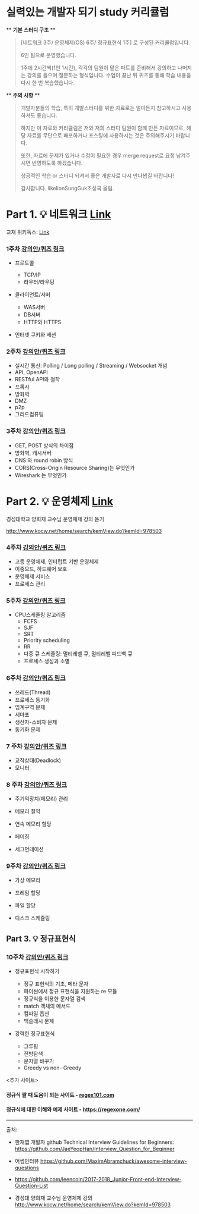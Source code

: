 # 실력있는 개발자 되기 study 커리큘럼

** **기본 스터디 구조** **

> [네트워크 3주/ 운영체제(OS) 6주/ 정규표현식 1주] 로 구성된 커리큘럼입니다. 
>
> 6인 팀으로 운영했습니다.
>
> 1주에 2시간씩(1인 1시간), 각각의 팀원이 맡은 파트를 준비해서 강의하고 나머지는 강의를 들으며 질문하는 형식입니다. 수업이 끝난 뒤 퀴즈를 통해 학습 내용을 다시 한 번 복습했습니다.



** **주의 사항** **

> 개발자분들의 학습, 특히 개발스터디를 위한 자료로는 얼마든지 참고하시고 사용하셔도 좋습니다.
>
> 하지만 이 자료와 커리큘럼은 저와 저희 스터디 팀원이 함께 만든 자료이므로, 해당 자료를 무단으로 배포하거나 포스팅에 사용하시는 것은 주의해주시기 바랍니다.
>
> 또한, 자료에 문제가 있거나 수정이 필요한 경우 merge request로 요청 남겨주시면 반영하도록 하겠습니다.
>
> 성공적인 학습 or 스터디 되셔서 좋은 개발자로 다시 만나뵙길 바랍니다! 
>
> 감사합니다. likelionSungGuk조성국 올림.



# Part 1. 💡 네트워크 [Link](https://github.com/JaeYeopHan/Beginner_for_interview/tree/master/Network)

교재 위키독스: [Link](https://www.notion.so/2-6b8ff6efbc8f48c18bbe6f0372d9e93b#95a6708d19de43188a5e939143fb8ce5)

### 1주차 [강의안/퀴즈 링크](https://github.com/likelionSungGuk/study/tree/master/lectures%26quiz/1week)

- 프로토콜
  - TCP/IP
  - 라우터/라우팅

- 클라이언트/서버
  - WAS서버
  - DB서버
  - HTTP와 HTTPS

- 인터넷 쿠키와 세션

### 2주차 [강의안/퀴즈 링크](https://github.com/likelionSungGuk/study/tree/master/lectures%26quiz/2week)

- 실시간 통신: Polling / Long polling / Streaming / Websocket 개념
- API, OpenAPI
- RESTful API와 철학
- 프록시
- 방화벽
- DMZ
- p2p
- 그리드컴퓨팅

### 3주차 [강의안/퀴즈 링크](https://github.com/likelionSungGuk/study/tree/master/lectures%26quiz/3week)

- GET, POST 방식의 차이점
- 방화벽, 캐시서버
- DNS 와 round robin 방식
- CORS(Cross-Origin Resource Sharing)는 무엇인가
- Wireshark 는 무엇인가 



# Part 2. 💡 운영체제 [Link](https://github.com/JaeYeopHan/Beginner_for_interview/tree/master/OS)

경성대학교 양희재 교수님 운영체제 강의 듣기

http://www.kocw.net/home/search/kemView.do?kemId=978503



### 4주차 [강의안/퀴즈 링크](https://github.com/likelionSungGuk/study/tree/master/lectures%26quiz/4week)

- 고등 운영체제, 인터럽트 기반 운영체제
- 이중모드, 하드웨어 보호
- 운영체제 서비스
- 프로세스 관리

### 5주차 [강의안/퀴즈 링크](https://github.com/likelionSungGuk/study/tree/master/lectures%26quiz/5week)

- CPU스케쥴링 알고리즘
  - FCFS
  - SJF
  - SRT
  - Priority scheduling
  - RR
  - 다중 큐 스케쥴링: 멀티레벨 큐, 멀티레벨 피드백 큐
  - 프로세스 생성과 소멸 

### 6주차 [강의안/퀴즈 링크](https://github.com/likelionSungGuk/study/tree/master/lectures%26quiz/6week)

- 쓰레드(Thread)
- 프로세스 동기화
- 임계구역 문제
- 세마포
- 생산자-소비자 문제
- 동기화 문제

### 7 주차 [강의안/퀴즈 링크](https://github.com/likelionSungGuk/study/tree/master/lectures%26quiz/7week)

- 교착상태(Deadlock)
- 모니터

### 8 주차 [강의안/퀴즈 링크](https://github.com/likelionSungGuk/study/tree/master/lectures%26quiz/8week)

- 주기억장치(메모리) 관리
- 메모리 절약
- 연속 메모리 할당

- 페이징
- 세그먼테이션

### 9주차 [강의안/퀴즈 링크](https://github.com/likelionSungGuk/study/tree/master/lectures%26quiz/9week)

- 가상 메모리

- 프레임 할당
- 파일 할당
- 디스크 스케쥴링



## Part 3. 💡 정규표현식

### 10주차 [강의안/퀴즈 링크](https://github.com/likelionSungGuk/study/tree/master/lectures%26quiz/10week)

- 정규표현식 시작하기 
  - 정규 표현식의 기초, 메타 문자
  - 파이썬에서 정규 표현식을 지원하는 re 모듈
  - 정규식을 이용한 문자열 검색
  - match 객체의 메서드
  - 컴파일 옵션
  - 백슬래시 문제

- 강력한 정규표현식
  - 그루핑
  - 전방탐색
  - 문자열 바꾸기
  - Greedy vs non- Greedy



<추가 사이트>

#### 정규식 짤 때 도움이 되는 사이트 - [regex101.com](https://regex101.com/)

#### 정규식에 대한 이해와 예제 사이트 - https://regexone.com/

---

출처:

- 한재엽 개발자 github Technical Interview Guidelines for Beginners: https://github.com/JaeYeopHan/Interview_Question_for_Beginner

- 어썸인터뷰 https://github.com/MaximAbramchuck/awesome-interview-questions
- https://github.com/leencoln/2017-2018_Junior-Front-end-Interview-Question-List

- 경성대 양희재 교수님 운영체제 강의 http://www.kocw.net/home/search/kemView.do?kemId=978503